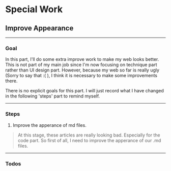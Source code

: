 # Special Work

## Improve Appearance

---

### Goal

In this part, I'll do some extra improve work to make my web looks better. This is not part of my main job since I'm now focusing on technique part rather than UI design part. However, because my web so far is really ugly (Sorry to say that :( ), I think it is necessary to make some improvements there.

There is no explicit goals for this part. I will just record what I have changed in the following 'steps' part to remind myself.

---

### Steps

1. Improve the apperance of md files.

> At this stage, these articles are really looking bad. Especially for the code part. So first of all, I need to improve the apperance of our .md files.
> 
> 

---

### Todos